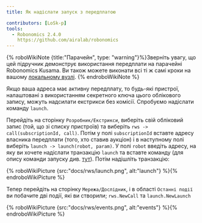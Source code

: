 ```yaml
---
title: Як надіслати запуск з передплатою

contributors: [LoSk-p]
tools:
  - Robonomics 2.4.0
    https://github.com/airalab/robonomics
---
```


{% roboWikiNote {title:"Парачейн", type: "warning"}%}Зверніть увагу, що цей підручник демонструє використання передплати на парачейні Robonomics Kusama. Ви також можете виконати всі ті ж самі кроки на вашому [локальному вузлі](/docs/run-dev-node). {% endroboWikiNote %}


Якщо ваша адреса має активну передплату, то будь-які пристрої, налаштовані з використанням секретного ключа цього облікового запису, можуть надсилати екстрикси без комісії.
Спробуємо надіслати команду `launch`.

Перейдіть на сторінку `Розробник/Екстрикси`, виберіть свій обліковий запис (той, що зі списку пристроїв) та виберіть `rws -> call(subscriptionId, call)`.
Потім у полі `subscriptionId` вставте адресу власника передплати (того, хто ставив аукціон) і в наступному полі
виберіть `launch -> launch(robot, param)`. У полі `robot` введіть адресу, на яку ви хочете надіслати транзакцію `launch`
та вставте команду (для опису команди запуску див. [тут](/docs/launch)). Потім надішліть транзакцію:

{% roboWikiPicture {src:"docs/rws/launch.png", alt:"launch"} %}{% endroboWikiPicture %}


Тепер перейдіть на сторінку `Мережа/Дослідник`, і в області `Останні події` ви побачите дві події, які ви створили; `rws.NewCall` та `launch.NewLaunch`

{% roboWikiPicture {src:"docs/rws/events.png", alt:"events"} %}{% endroboWikiPicture %}